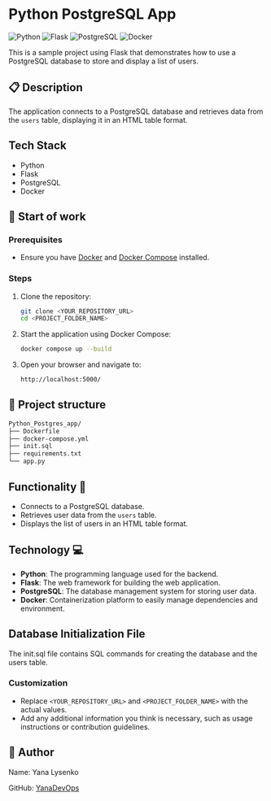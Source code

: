 # Python PostgreSQL App

![Python](https://img.shields.io/badge/python-3776AB?style=flat&logo=python&logoColor=ffffff)
![Flask](https://img.shields.io/badge/Flask-000000?style=flat&logo=flask&logoColor=ffffff)
![PostgreSQL](https://img.shields.io/badge/PostgreSQL-336791?style=flat&logo=postgresql&logoColor=ffffff)
![Docker](https://img.shields.io/badge/Docker-2496ED?style=flat&logo=docker&logoColor=ffffff)

This is a sample project using Flask that demonstrates how to use a PostgreSQL database to store and display a list of users.

## 📋 Description

The application connects to a PostgreSQL database and retrieves data from the `users` table, displaying it in an HTML table format.

## Tech Stack

- Python
- Flask
- PostgreSQL
- Docker

## 🚀 Start of work

### Prerequisites

- Ensure you have [Docker](https://docs.docker.com/get-docker/) and [Docker Compose](https://docs.docker.com/compose/install/) installed.

### Steps

1. Clone the repository:

   ```bash
   git clone <YOUR_REPOSITORY_URL>
   cd <PROJECT_FOLDER_NAME>
   ```

2. Start the application using Docker Compose:
   ```bash
   docker compose up --build
   ```

3. Open your browser and navigate to:
   ```bash
   http://localhost:5000/
   ```

## 📂 Project structure
   ```bash
   Python_Postgres_app/ 
   ├── Dockerfile 
   ├── docker-compose.yml 
   ├── init.sql 
   ├── requirements.txt 
   └── app.py
   ```

## Functionality 🌟

- Connects to a PostgreSQL database.
- Retrieves user data from the `users` table.
- Displays the list of users in an HTML table format.

## Technology 💻

- **Python**: The programming language used for the backend.
- **Flask**: The web framework for building the web application.
- **PostgreSQL**: The database management system for storing user data.
- **Docker**: Containerization platform to easily manage dependencies and environment.

## Database Initialization File
The init.sql file contains SQL commands for creating the database and the users table.

### Customization
- Replace `<YOUR_REPOSITORY_URL>` and `<PROJECT_FOLDER_NAME>` with the actual values.
- Add any additional information you think is necessary, such as usage instructions or contribution guidelines.

## 👤 Author
Name: Yana Lysenko

GitHub: [YanaDevOps](https://github.com/YanaDevOps)
